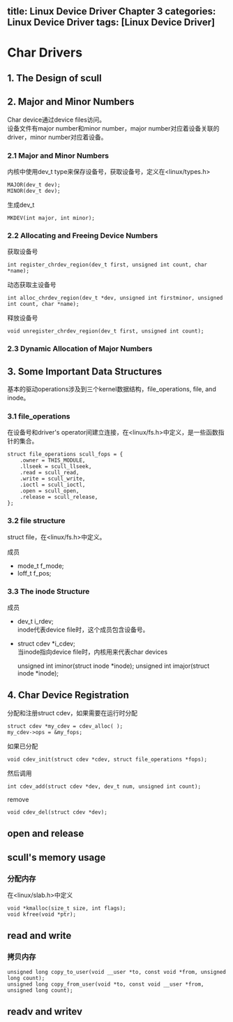 title: Linux Device Driver Chapter 3
categories: Linux Device Driver
tags: [Linux Device Driver]
---
# Char Drivers
## 1. The Design of scull
## 2. Major and Minor Numbers
Char device通过device files访问。   
设备文件有major number和minor number，major number对应着设备关联的driver，minor number对应着设备。
### 2.1 Major and Minor Numbers
内核中使用dev_t type来保存设备号，获取设备号，定义在<linux/types.h>

	MAJOR(dev_t dev);
	MINOR(dev_t dev);

生成dev_t

	MKDEV(int major, int minor);

### 2.2 Allocating and Freeing Device Numbers
获取设备号

	int register_chrdev_region(dev_t first, unsigned int count, char *name);

动态获取主设备号

	int alloc_chrdev_region(dev_t *dev, unsigned int firstminor, unsigned int count, char *name);

释放设备号

	void unregister_chrdev_region(dev_t first, unsigned int count);

### 2.3 Dynamic Allocation of Major Numbers

## 3. Some Important Data Structures
基本的驱动operations涉及到三个kernel数据结构，file_operations, file, and inode。
### 3.1 file_operations
在设备号和driver's operator间建立连接，在<linux/fs.h>中定义，是一些函数指针的集合。

	struct file_operations scull_fops = {
		.owner = THIS_MODULE,
		.llseek = scull_llseek,
		.read = scull_read,
		.write = scull_write,
		.ioctl = scull_ioctl,
		.open = scull_open,
		.release = scull_release,
	};

### 3.2 file structure
struct file，在<linux/fs.h>中定义。

成员

- mode\_t f\_mode;   
- loff\_t f\_pos;

### 3.3 The inode Structure
成员

- dev_t i_rdev;   
inode代表device file时，这个成员包含设备号。
- struct cdev *i_cdev;   
当inode指向device file时，内核用来代表char devices

	unsigned int iminor(struct inode *inode);
	unsigned int imajor(struct inode *inode);

## 4. Char Device Registration
分配和注册struct cdev，如果需要在运行时分配

	struct cdev *my_cdev = cdev_alloc( );
	my_cdev->ops = &my_fops;

如果已分配

	void cdev_init(struct cdev *cdev, struct file_operations *fops);

然后调用

	int cdev_add(struct cdev *dev, dev_t num, unsigned int count);

remove

	void cdev_del(struct cdev *dev);

## open and release


## scull's memory usage

### 分配内存
在<linux/slab.h>中定义

	void *kmalloc(size_t size, int flags);
	void kfree(void *ptr);

## read and write
### 拷贝内存
	unsigned long copy_to_user(void __user *to,	const void *from, unsigned long count);
	unsigned long copy_from_user(void *to, const void __user *from,	unsigned long count);

## readv and writev